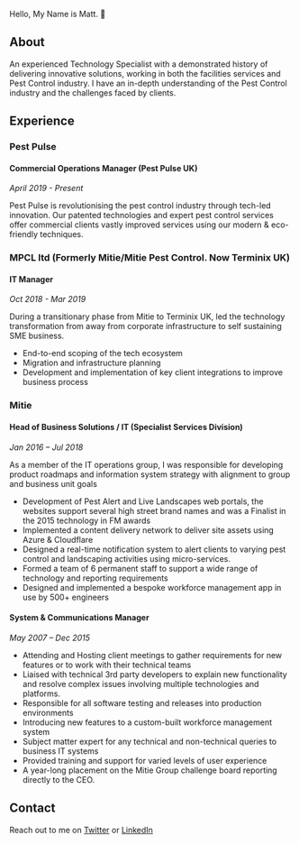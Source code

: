 Hello, My Name is Matt. 👋

## About

An experienced Technology Specialist with a demonstrated history of delivering innovative solutions, working in both the facilities services and Pest Control industry. I have an in-depth understanding of the Pest Control industry and the challenges faced by clients.

## Experience

### Pest Pulse
#### Commercial Operations Manager (Pest Pulse UK)
*April 2019 - Present*

Pest Pulse is revolutionising the pest control industry through tech-led innovation. Our patented technologies and expert pest control services offer commercial clients vastly improved services using our modern & eco-friendly techniques.

### MPCL ltd (Formerly Mitie/Mitie Pest Control. Now Terminix UK)
#### IT Manager
*Oct 2018 - Mar 2019*

During a transitionary phase from Mitie to Terminix UK, led the technology transformation from away from corporate infrastructure to self sustaining SME business.

- End-to-end scoping of the tech ecosystem
- Migration and infrastructure planning
- Development and implementation of key client integrations to improve business process


### Mitie
#### Head of Business Solutions / IT (Specialist Services Division)
*Jan 2016 – Jul 2018*

As a member of the IT operations group, I was responsible for developing product roadmaps and information system strategy with alignment to group and business unit goals

 - Development of Pest Alert and Live Landscapes web portals, the websites support several high street brand names and was a Finalist in the 2015 technology in FM awards
 - Implemented a content delivery network to deliver site assets using Azure & Cloudflare
 - Designed a real-time notification system to alert clients to varying pest control and landscaping activities using micro-services.
 - Formed a team of 6 permanent staff to support a wide range of technology and reporting requirements
 - Designed and implemented a bespoke workforce management app in use by 500+ engineers


#### System & Communications Manager
*May 2007 – Dec 2015*

- Attending and Hosting client meetings to gather requirements for new features or to work with their technical teams
- Liaised with technical 3rd party developers to explain new functionality and resolve complex issues involving multiple technologies and platforms.
- Responsible for all software testing and releases into production environments
- Introducing new features to a custom-built workforce management system
- Subject matter expert for any technical and non-technical queries to business IT systems
- Provided training and support for varied levels of user experience
- A year-long placement on the Mitie Group challenge board reporting directly to the CEO.

## Contact

Reach out to me on [Twitter](https://twitter.com/mjmgooch) or [LinkedIn](https://www.linkedin.com/in/mjmgooch1/)
